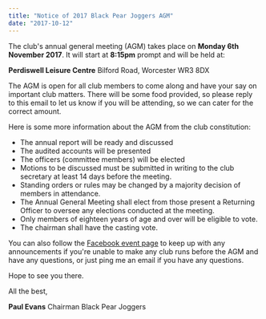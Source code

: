 ```yaml
---
title: "Notice of 2017 Black Pear Joggers AGM"
date: "2017-10-12"
---
```


The club's annual general meeting (AGM) takes place on **Monday 6th November 2017**. It will start at **8:15pm** prompt and will be held at:

**Perdiswell Leisure Centre** Bilford Road, Worcester WR3 8DX

The AGM is open for all club members to come along and have your say on important club matters. There will be some food provided, so please reply to this email to let us know if you will be attending, so we can cater for the correct amount.

Here is some more information about the AGM from the club constitution:

- The annual report will be ready and discussed
- The audited accounts will be presented
- The officers (committee members) will be elected
- Motions to be discussed must be submitted in writing to the club secretary at least 14 days before the meeting.
- Standing orders or rules may be changed by a majority decision of members in attendance.
- The Annual General Meeting shall elect from those present a Returning Officer to oversee any elections conducted at the meeting.
- Only members of eighteen years of age and over will be eligible to vote.
- The chairman shall have the casting vote.

You can also follow the [Facebook event page](https://www.facebook.com/events/135988393815296/) to keep up with any announcements if you're unable to make any club runs before the AGM and have any questions, or just ping me an email if you have any questions.

Hope to see you there.

All the best,

**Paul Evans** Chairman Black Pear Joggers

